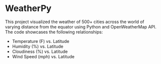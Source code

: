 # WeatherPy

This project visualized the weather of 500+ cities across the world of varying distance from the equator using Python and OpenWeatherMap API. The code showcases the following relationships:
* Temperature (F) vs. Latitude
* Humidity (%) vs. Latitude
* Cloudiness (%) vs. Latitude
* Wind Speed (mph) vs. Latitude
